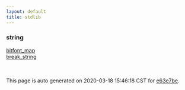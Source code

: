 ```yaml
---
layout: default
title: stdlib
---
```



### string

<div class='container'>
<div class='row'>
<div class='col-sm-3'>
<div><a href='string/bitfont_map.html'>bitfont_map</a></div>
</div>
<div class='col-sm-3'>
<div><a href='string/break_string.html'>break_string</a></div>
</div>
<div>&nbsp;</div>
<div>&nbsp;</div>
</div>
</div>



This page is auto generated on 2020-03-18 15:46:18 CST for [e63e7be](https://github.com/fluffos/fluffos/tree/e63e7be).


